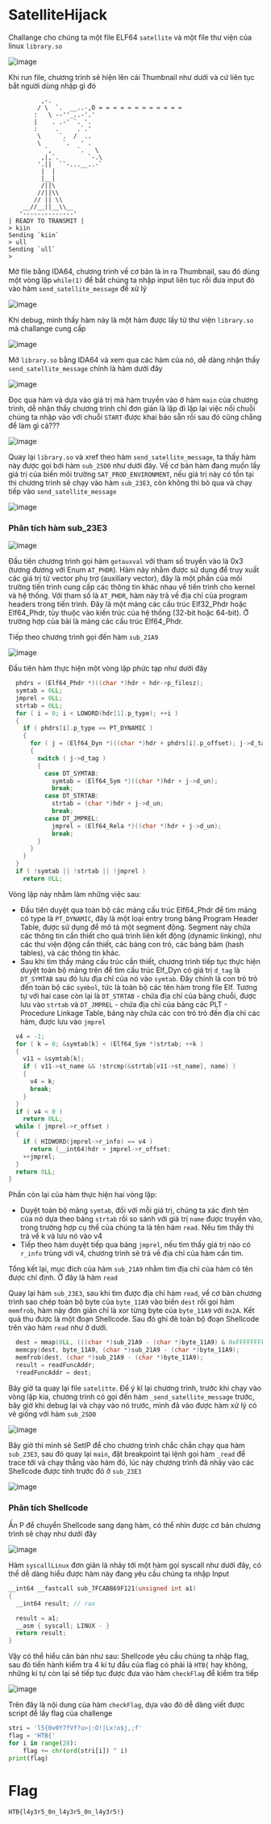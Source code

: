 # SatelliteHijack

Challange cho chúng ta một file ELF64 ``satellite`` và một file thư viện của linux ``library.so`` 

![image](https://github.com/noobmannn/CTF_WriteUp/assets/102444334/53a6a475-0d45-4f35-bccb-45b88faadf12)

Khi run file, chương trình sẽ hiện lên cái Thumbnail như dưới và cứ liên tục bắt người dùng nhập gì đó

```
         ,-.
        / \  `.  __..-,O ≈ ≈ ≈ ≈ ≈ ≈ ≈ ≈ ≈ ≈ ≈ ≈
       :   \ --''_..-'.'
       |    . .-' `. '.
       :     .     .`.'
        \     `.  /  ..
        \      `.   ' .
          `,       `.   \
         ,|,`.        `-.\
        '.||  ``-...__..-`
         |  |
         |__|
         /||\
        //||\\
       // || \\
    __//__||__\\__
   '--------------' 
| READY TO TRANSMIT |
> kiin
Sending `kiin`
> ull
Sending `ull`
> 
```

Mở file bằng IDA64, chương trình về cơ bản là in ra Thumbnail, sau đó dùng một vòng lặp ``while(1)`` để bắt chúng ta nhập input liên tục rồi đưa input đó vào hàm ``send_satellite_message`` để xử lý

![image](https://github.com/noobmannn/CTF_WriteUp/assets/102444334/d51c86c6-3f4e-4acb-8834-82f90d167778)

Khi debug, mình thấy hàm này là một hàm được lấy từ thư viện ``library.so`` mà challange cung cấp

![image](https://github.com/noobmannn/CTF_WriteUp/assets/102444334/f6ef13d4-23d2-4747-b5b3-4e72adf2d0fe)

Mở ``library.so`` bằng IDA64 và xem qua các hàm của nó, dễ dàng nhận thấy ``send_satellite_message`` chính là hàm dưới đây

![image](https://github.com/noobmannn/CTF_WriteUp/assets/102444334/73601a1c-1c11-4af2-9b47-069953f20432)

Đọc qua hàm và dựa vào giá trị mà hàm truyền vào ở hàm ``main`` của chương trình, dễ nhận thấy chương trình chỉ đơn giản là lặp đi lặp lại việc nối chuỗi chúng ta nhập vào với chuỗi ``START`` được khai báo sẵn rồi sau đó cũng chẳng để làm gì cả???

![image](https://github.com/noobmannn/CTF_WriteUp/assets/102444334/2cb4ebc3-457a-4abe-96ce-b5747b33515d)

Quay lại ``library.so`` và xref theo hàm ``send_satellite_message``, ta thấy hàm này được gọi bới hàm ``sub_25D0`` như dưới đây. Về cơ bản hàm đang muốn lấy giá trị của biến môi trường ``SAT_PROD_ENVIRONMENT``, nếu giá trị này có tồn tại thì chương trình sẽ chạy vào hàm ``sub_23E3``, còn không thì bỏ qua và chạy tiếp vào ``send_satellite_message``

![image](https://github.com/noobmannn/CTF_WriteUp/assets/102444334/2d763367-6317-46c6-9798-983775913e0f)

### Phân tích hàm sub_23E3

![image](https://github.com/noobmannn/CTF_WriteUp/assets/102444334/90f8dfb4-140e-4c5f-8ca8-2042d11e0076)

Đầu tiên chương trình gọi hàm ``getauxval`` với tham số truyền vào là 0x3 (tương đương với Enum ``AT_PHDR``). Hàm này nhằm được sử dụng để truy xuất các giá trị từ vector phụ trợ (auxiliary vector), đây là một phần của môi trường tiến trình cung cấp các thông tin khác nhau về tiến trình cho kernel và hệ thống. Với tham số là ``AT_PHDR``, hàm này trả về địa chỉ của program headers trong tiến trình. Đây là một mảng các cấu trúc Elf32_Phdr hoặc Elf64_Phdr, tùy thuộc vào kiến trúc của hệ thống (32-bit hoặc 64-bit). Ở trường hợp của bài là mảng các cấu trúc Elf64_Phdr. 

Tiếp theo chương trình gọi đến hàm ``sub_21A9``

![image](https://github.com/noobmannn/CTF_WriteUp/assets/102444334/2d0f27d6-3749-441e-a79f-58cfb95af72e)

Đầu tiên hàm thực hiện một vòng lặp phức tạp như dưới đây

```C
  phdrs = (Elf64_Phdr *)((char *)hdr + hdr->p_filesz);
  symtab = 0LL;
  jmprel = 0LL;
  strtab = 0LL;
  for ( i = 0; i < LOWORD(hdr[1].p_type); ++i )
  {
    if ( phdrs[i].p_type == PT_DYNAMIC )
    {
      for ( j = (Elf64_Dyn *)((char *)hdr + phdrs[i].p_offset); j->d_tag; ++j )
      {
        switch ( j->d_tag )
        {
          case DT_SYMTAB:
            symtab = (Elf64_Sym *)((char *)hdr + j->d_un);
            break;
          case DT_STRTAB:
            strtab = (char *)hdr + j->d_un;
            break;
          case DT_JMPREL:
            jmprel = (Elf64_Rela *)((char *)hdr + j->d_un);
            break;
        }
      }
    }
  }
  if ( !symtab || !strtab || !jmprel )
    return 0LL;
```

Vòng lặp này nhằm làm những việc sau:
- Đầu tiên duyệt qua toàn bộ các mảng cấu trúc Elf64_Phdr để tìm mảng có type là ``PT_DYNAMIC``, đây là một loại entry trong bảng Program Header Table, được sử dụng để mô tả một segment động. Segment này chứa các thông tin cần thiết cho quá trình liên kết động (dynamic linking), như các thư viện động cần thiết, các bảng con trỏ, các bảng băm (hash tables), và các thông tin khác.
- Sau khi tìm thấy mảng cấu trúc cần thiết, chương trình tiếp tục thực hiện duyệt toàn bộ mảng trên để tìm cấu trúc Elf_Dyn có giá trị ``d_tag`` là ``DT_SYMTAB`` sau đó lưu địa chỉ của nó vào ``symtab``. Đây chính là con trỏ trỏ đến toàn bộ các ``symbol``, tức là toàn bộ các tên hàm trong file Elf. Tương tự với hai case còn lại là ``DT_STRTAB`` - chứa địa chỉ của bảng chuỗi, được lưu vào ``strtab`` và ``DT_JMPREL`` - chứa địa chỉ của bảng các PLT - Procedure Linkage Table, bảng này chứa các con trỏ trỏ đến địa chỉ các hàm, được lưu vào ``jmprel``

```C
  v4 = -1;
  for ( k = 0; &symtab[k] < (Elf64_Sym *)strtab; ++k )
  {
    v11 = &symtab[k];
    if ( v11->st_name && !strcmp(&strtab[v11->st_name], name) )
    {
      v4 = k;
      break;
    }
  }
  if ( v4 < 0 )
    return 0LL;
  while ( jmprel->r_offset )
  {
    if ( HIDWORD(jmprel->r_info) == v4 )
      return (__int64)hdr + jmprel->r_offset;
    ++jmprel;
  }
  return 0LL;
}
```

Phần còn lại của hàm thực hiện hai vòng lặp:
- Duyệt toàn bộ mảng ``symtab``, đối với mỗi giá trị, chúng ta xác định tên của nó dựa theo bảng ``strtab`` rồi so sánh với giá trị ``name`` được truyền vào, trong trường hợp cụ thể của chúng ta là tên hàm ``read``. Nếu tìm thấy thì trả về k và lưu nó vào v4
- Tiếp theo hàm duyệt tiếp qua bảng ``jmprel``, nếu tìm thấy giá trị nào có ``r_info`` trùng với v4, chương trình sẽ trả về địa chỉ của hàm cần tìm.

Tổng kết lại, mục đích của hàm ``sub_21A9`` nhằm tìm địa chỉ của hàm có tên được chỉ định. Ở đây là hàm ``read``

Quay lại hàm ``sub_23E3``, sau khi tìm được địa chỉ hàm ``read``, về cơ bản chương trình sao chép toàn bộ byte của ``byte_11A9`` vào biến ``dest`` rồi gọi hàm ``memfrob``, hàm này đơn giản chỉ là xor từng byte của ``byte_11A9`` với ``0x2A``. Kết quả thu được là một đoạn Shellcode. Sau đó ghi đè toàn bộ đoạn Shellcode trên vào hàm ``read`` như ở dưới. 

```C
  dest = mmap(0LL, (((char *)sub_21A9 - (char *)byte_11A9) & 0xFFFFFFFFFFFFF000LL) + 4096, 7, 34, -1, 0LL);
  memcpy(dest, byte_11A9, (char *)sub_21A9 - (char *)byte_11A9);
  memfrob(dest, (char *)sub_21A9 - (char *)byte_11A9);
  result = readFuncAddr;
  *readFuncAddr = dest;
```

Bây giờ ta quay lại file ``satelitte``. Để ý kĩ lại chương trình, trước khi chạy vào vòng lặp kia, chương trình có gọi đến hàm ``_send_satellite_message`` trước, bây giờ khi debug lại và chạy vào nó trước, mình đã vào được hàm xử lý có vẻ giống với hàm  ``sub_25D0``

![image](https://github.com/noobmannn/CTF_WriteUp/assets/102444334/765748ea-72f4-42f4-973a-5bde9459d0f3)

Bây giờ thì mình sẽ SetIP để cho chương trình chắc chắn chạy qua hàm ``sub_23E3``, sau đó quay lại ``main``, đặt breakpoint tại lệnh gọi hàm ``_read`` để trace tới và chạy thẳng vào hàm đó, lúc này chương trình đã nhảy vào các Shellcode được tính trước đó ở ``sub_23E3``

![image](https://github.com/noobmannn/CTF_WriteUp/assets/102444334/962ea5fb-13d3-4ef8-94b6-da8df6d651b9)

### Phân tích Shellcode

Ấn P để chuyển Shellcode sang dạng hàm, có thể nhìn được cơ bản chương trình sẽ chạy như dưới đây

![image](https://github.com/noobmannn/CTF_WriteUp/assets/102444334/185132c8-065b-498b-816f-6bf83292af41)

Hàm ``syscallLinux`` đơn giản là nhảy tới một hàm gọi syscall như dưới đây, có thể dễ dàng hiểu được hàm này đang yêu cầu chúng ta nhập Input

```C
__int64 __fastcall sub_7FCABB69F121(unsigned int a1)
{
  __int64 result; // rax

  result = a1;
  __asm { syscall; LINUX - }
  return result;
}
```

Vậy có thể hiểu căn bản như sau: Shellcode yêu cầu chúng ta nhập flag, sau đó tiến hành kiểm tra 4 kí tự đầu của flag có phải là ``HTB{`` hay không, những kí tự còn lại sẽ tiếp tục được đưa vào hàm ``checkFlag`` để kiểm tra tiếp

![image](https://github.com/noobmannn/CTF_WriteUp/assets/102444334/74e9f655-43bb-4494-a962-678b1d80259f)

Trên đây là nội dung của hàm ``checkFlag``, dựa vào đó dễ dàng viết được script để lấy flag của challenge

```python
stri = 'l5{0v0Y7fVf?u>|:O!|Lx!o$j,;f'
flag = 'HTB{'
for i in range(28):
    flag += chr(ord(stri[i]) ^ i)
print(flag)
```

# Flag

``HTB{l4y3r5_0n_l4y3r5_0n_l4y3r5!}``

